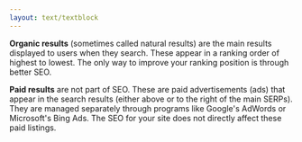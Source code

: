 ```yaml
---
layout: text/textblock
---
```

**Organic results** (sometimes called natural results) are the main results displayed to users when they search. These appear in a ranking order of highest to lowest. The only way to improve your ranking position is through better SEO.

**Paid results** are not part of SEO. These are paid advertisements (ads) that appear in the search results (either above or to the right of the main SERPs). They are managed separately through programs like Google's AdWords or Microsoft's Bing Ads. The SEO for your site does not directly affect these paid listings.

